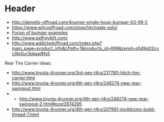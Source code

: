 <!-- TITLE: Bumpers -->
<!-- SUBTITLE: A quick summary of Bumpers -->

# Header


* http://demello-offroad.com/4runner-single-hoop-bumper-03-09-2
* https://www.wilcooffroad.com/shop/hitchgate-solo/
* [Forum of bumper examples](http://www.toyota-4runner.org/3rd-gen-t4rs/102876-bumper-list.html)
* http://www.pelfreybilt.com/
* http://www.addictedoffroad.com/index.php?main_page=product_info&cPath=1&products_id=699&zenid=q549g02cuc9le0ur3qkaaj8fs5

Rear Tire Carrier ideas:
* http://www.toyota-4runner.org/3rd-gen-t4rs/217780-hitch-tire-carrier.html
* http://www.toyota-4runner.org/4th-gen-t4rs/248274-new-rear-swingout.html
* * http://www.toyota-4runner.org/4th-gen-t4rs/248274-new-rear-swingout-2.html#post2874295
* http://www.toyota-4runner.org/4th-gen-t4rs/207661-inv4drzms-build-thread-7.html
